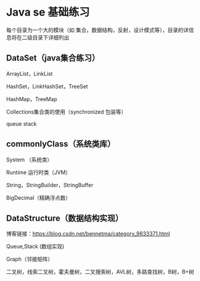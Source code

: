 # Java se 基础练习

每个目录为一个大的模块（如 集合，数据结构，反射，设计模式等），目录的详信息将在二级目录下详细列出

## DataSet（java集合练习）

ArrayList，LinkList

HashSet，LinkHashSet，TreeSet

HashMap，TreeMap

Collections集合类的使用（synchronized 包装等）

queue stack

## commonlyClass（系统类库）

System （系统类）

Runtime 运行时类（JVM）

String，StringBuilder，StringBuffer

BigDecimal（精确浮点数）

## DataStructure（数据结构实现）

博客链接：https://blog.csdn.net/bennetma/category_9833371.html

Queue,Stack (数组实现)

Graph（邻接矩阵）

二叉树，线索二叉树，霍夫曼树，二叉搜索树，AVL树，多路查找树，B树，B+树






